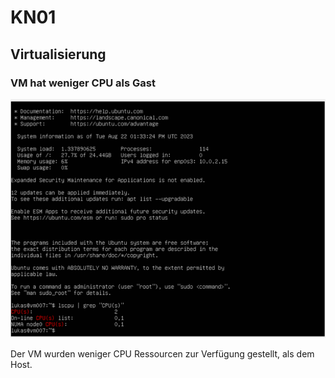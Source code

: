 # KN01
## Virtualisierung

### VM hat weniger CPU als Gast

![image](CPU-weniger-als-Host.png)

Der VM wurden weniger CPU Ressourcen zur Verfügung gestellt, als dem Host.


